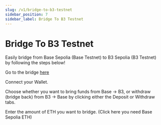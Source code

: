 ```yaml
---
slug: /v1/bridge-to-b3-testnet
sidebar_position: 7
sidebar_label: Bridge To B3 Testnet
---
```


# Bridge To B3 Testnet

Easily bridge from Base Sepolia (Base Testnet) to B3 Sepolia (B3 Testnet) by following the steps below!

Go to the bridge [here](https://bridge.b3.fun/)

Connect your Wallet.

Choose whether you want to bring funds from Base -> B3, or withdraw (bridge back) from B3 -> Base by clicking either the Deposit or Withdraw tabs.

Enter the amount of ETH you want to bridge.  (Click here you need Base Sepolia ETH)